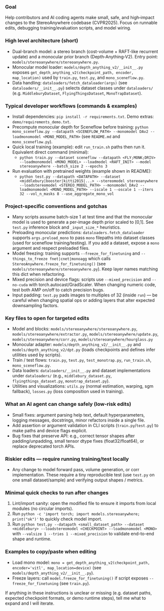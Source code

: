 ### Goal
Help contributors and AI coding agents make small, safe, and high‑impact changes to the StereoAnywhere codebase (CVPR2025). Focus on runnable edits, debugging training/evaluation scripts, and model wiring.

### High level architecture (short)
- Dual-branch model: a stereo branch (cost-volume + RAFT-like recurrent update) and a monocular prior branch (Depth‑Anything‑V2). Entry point: `models/stereoanywhere/stereoanywhere.py`.
- Monocular model loader: `models/depth_anything_v2/__init__.py` exposes `get_depth_anything_v2(checkpoint_path, encoder, map_location)` used by `train.py`, `test.py`, and `mono_sceneflow.py`.
- Data handling: `dataloaders/fetch_dataloader(args)` (see `dataloaders/__init__.py`) selects dataset classes under `dataloaders/` (e.g. `MiddleburyDataset`, `FlyingThingsDataset`, `MonoTrapDataset`).

### Typical developer workflows (commands & examples)
- Install dependencies: `pip install -r requirements.txt`. Demo extras: `demo/requirements_demo.txt`.
- Precompute monocular depth for Sceneflow before training: `python mono_sceneflow.py --datapath <SCENEFLOW_PATH> --monomodel DAv2 --loadmonomodel <MONO_MODEL_PATH>` (see `README.md` and `mono_sceneflow.py`).
- Quick local training (example): edit `run_train.sh` paths then run it. Equivalent direct command (minimal):
  - `python train.py --dataset sceneflow --datapath <FLY;MONK;DRIV> --loadmonomodel <MONO_MODEL> --loadmodel <RAFT_INIT> --model stereoanywhere --batch_size 2 --epochs 3`
- Run evaluation with pretrained weights (example shown in README):
  - `python test.py --datapath <DATAPATH> --dataset <middlebury|booster|kitti2015|...> --stereomodel stereoanywhere --loadstereomodel <STEREO_MODEL_PATH> --monomodel DAv2 --loadmonomodel <MONO_MODEL_PATH> --iscale 1 --oscale 1 --iters 32 --vol_n_masks 8 --use_aggregate_mono_vol`

### Project-specific conventions and gotchas
- Many scripts assume batch-size 1 at test time and that the monocular model is used to generate a per-image depth prior scaled to [0,1]. See `test.py` inference block and `_input_size_*` heuristics.
- Preloading monocular predictions: `dataloaders.fetch_dataloader` supports `args.preload_mono` to pass `mono` filepaths into dataset classes (used for sceneflow training/testing). If you add a dataset, expose a `mono` argument and respect preloaded files.
- Model freezing: training supports `--freeze_for_finetuning` and `--things_to_freeze fnet|cnet|monoagg` which calls `StereoAnywhere.freeze_for_finetuning()` (see `models/stereoanywhere/stereoanywhere.py`). Keep layer names matching this dict when refactoring.
- Mixed precision and device flags: scripts use `--mixed_precision` and `--no-cuda` with torch.autocast/GradScaler. When changing numeric code, test both AMP on/off to catch precision bugs.
- Input padding: `test.py` pads images to multiples of 32 (inside `run`) — be careful when changing spatial ops or adding layers that alter expected downsampling factors.

### Key files to open for targeted edits
- Model and blocks: `models/stereoanywhere/stereoanywhere.py`, `models/stereoanywhere/extractor.py`, `models/stereoanywhere/update.py`, `models/stereoanywhere/corr.py`, `models/stereoanywhere/hourglass.py`
- Monocular adapter: `models/depth_anything_v2/__init__.py` and `models/depth_anything_v2/dpt.py` (loads checkpoints and defines infer utilities used by scripts).
- Train / test flows: `train.py`, `test.py`, `test_monotrap.py`, `run_train.sh`, `mono_sceneflow.py`.
- Data loaders: `dataloaders/__init__.py` and dataset implementations under `dataloaders/` (e.g., `middlebury_dataset.py`, `flyingthings_dataset.py`, `monotrap_dataset.py`).
- Utilities and visualizations: `utils.py` (normal estimation, warping, sgm fallback), `losses.py` (loss composition used in training).

### What an AI agent can change safely (low-risk edits)
- Small fixes: argument parsing help text, default hyperparameters, logging messages, docstrings, minor refactors inside a single file.
- Add assertion or argument validation in CLI scripts (`train.py`/`test.py`) to make paths and device flags explicit.
- Bug fixes that preserve API: e.g., correct tensor shapes after padding/unpadding, small tensor dtype fixes (float32/float64), or replace deprecated torch APIs.

### Riskier edits — require running training/test locally
- Any change to model forward pass, volume generation, or corr implementation. These require a tiny reproducible test (use `test.py` on one small dataset/sample) and verifying output shapes / metrics.

### Minimal quick checks to run after changes
1. Lint/import sanity: open the modified file to ensure it imports from local modules (no circular imports).  
2. Run `python -c 'import torch; import models.stereoanywhere; print("ok")'` to quickly check model import.  
3. Run `python test.py --datapath <small_dataset_path> --dataset <middlebury> --loadstereomodel <CHECKPOINT> --loadmonomodel <MONO>` with `--valsize 1 --tries 1 --mixed_precision` to validate end-to-end shape and runtime.

### Examples to copy/paste when editing
- Load mono model: `mono = get_depth_anything_v2(checkpoint_path, encoder='vitl', map_location=device)` (see `models/depth_anything_v2/__init__.py`).
- Freeze layers: call `model.freeze_for_finetuning()` if script exposes `--freeze_for_finetuning` (see `train.py`).

If anything in these instructions is unclear or missing (e.g. dataset paths, expected checkpoint formats, or demo runtime steps), tell me what to expand and I will iterate.
